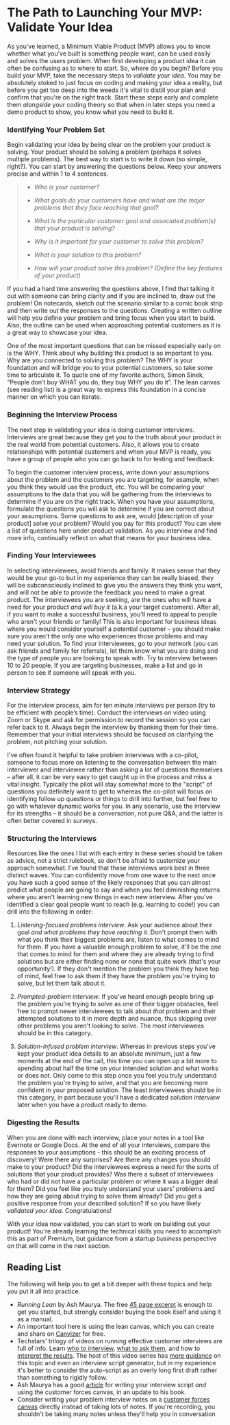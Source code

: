 # The Path to Launching Your MVP: Validate Your Idea

As you’ve learned, a Minimum Viable Product (MVP) allows you to know whether what you’ve built is something people want, can be used easily and solves the users problem. When first developing a product idea it can often be confusing as to where to start. So, where do you begin? Before you build your MVP, take the necessary steps to _validate your idea_. You may be absolutely stoked to just focus on coding and making your idea a reality, but before you get too deep into the weeds it's vital to distill your plan and confirm that you're on the right track.  Start these steps early and complete them _alongside_ your coding theory so that when in later steps you need a demo product to show, you know what you need to build it.

### Identifying Your Problem Set

Begin validating your idea by being clear on the problem your product is solving. Your product should be solving a problem (perhaps it solves multiple problems). The best way to start is to write it down (so simple, right?). You can start by answering the questions below. Keep your answers precise and within 1 to 4 sentences. 

>* _*Who is your customer?*_
>
>* _*What goals do your customers have and what are the major problems that they face reaching that goal?*_
>
>* _*What is the particular customer goal and associated problem(s) that your product is solving?*_
>
>* _*Why is it important for your customer to solve this problem?*_
>
>* _*What is your solution to this problem?*_
>
>* _*How will your product solve this problem? (Define the key features of your product)*_

If you had a hard time answering the questions above, I find that talking it out with someone can bring clarity and if you are inclined to, draw out the problem! On notecards, sketch out the scenario similar to a comic book strip and then write out the responses to the questions. Creating a written outline will help you define your problem and bring focus when you start to build. Also, the outline can be used when approaching potential customers as it is a great way to showcase your idea. 

One of the most important questions that can be missed especially early on is the WHY. Think about why building this product is so important to you. Why are you connected to solving this problem? The WHY is your foundation and will bridge you to your potential customers, so take some time to articulate it. To quote one of my favorite authors, Simon Sinek, “People don’t buy WHAT you do, they buy WHY you do it”. The lean canvas (see reading list) is a great way to express this foundation in a concise manner on which you can iterate.

### Beginning the Interview Process

The next step in validating your idea is doing customer interviews. Interviews are great because they get you to the truth about your product in the real world from potential customers. Also, it allows you to create relationships with potential customers and when your MVP is ready, you have a group of people who you can go back to for testing and feedback. 

To begin the customer interview process, write down your assumptions about the problem and the customers you are targeting, for example, when you think they would use the product, etc. You will be comparing your assumptions to the data that you will be gathering from the interviews to determine if you are on the right track. When you have your assumptions, formulate the questions you will ask to determine if you are correct about your assumptions. Some questions to ask are, would [description of your product] solve your problem? Would you pay for this product? You can view a list of questions here under product validation. As you interview and find more info, continually reflect on what that means for your business idea.

### Finding Your Interviewees

In selecting interviewees, avoid friends and family. It makes sense that they would be your go-to but in my experience they can be really biased, they will be subconsciously inclined to give you the answers they think you want, and will not be able to provide the feedback you need to make a great product. The interviewees you are seeking, are the ones who will have a need for your product _and will buy it_ (a.k.a your target customers). After all, if you want to make a successful business, you'll need to appeal to people who aren't your friends or family! This is also important for business ideas where you would consider yourself a potential customer – you should make sure you aren't the only one who experiences those problems and may need your solution. To find your interviewees, go to your network (you can ask friends and family for referrals), let them know what you are doing and the type of people you are looking to speak with. Try to interview between 10 to 20 people. If you are targeting businesses, make a list and go in person to see if someone will speak with you. 

### Interview Strategy

For the interview process, aim for ten minute interviews per person (try to be efficient with people’s time). Conduct the interviews on video using Zoom or Skype and ask for permission to record the session so you can refer back to it. Always begin the interview by thanking them for their time. Remember that your initial interviews should be focused on clarifying the problem, not pitching your solution. 

I've often found it helpful to take problem interviews with a co-pilot, someone to focus more on listening to the conversation  between the main interviewer and interviewee rather than asking a lot of questions themselves – after all, it can be very easy to get caught up in the process and miss a vital insight.  Typically the pilot will stay somewhat more to the "script" of questions you definitely want to get to whereas the co-pilot will focus on identifying follow up questions or things to drill into further, but feel free to go with whatever dynamic works for you. In any scenario, use the interview for its strengths – it should be a _conversation_, not pure Q&A, and the latter is often better covered in surveys.

### Structuring the Interviews

Resources like the ones I list with each entry in these series should be taken as advice, not a strict rulebook, so don't be afraid to customize your approach somewhat.  I've found that these interviews work best in three distinct waves.  You can confidently move from one wave to the next once you have such a good sense of the likely responses that you can almost predict what people are going to say and when you feel diminishing returns where you aren't learning new things in each new interview.  After you've identified a clear goal people want to reach (e.g. learning to code!) you can drill into the following in order: 

1. *Listening-focused problems interview*.  Ask your audience about their goal _and what problems they have reaching it_.  Don't prompt them with what you think their biggest problems are, listen to what comes to mind for them.  If you have a valuable enough problem to solve, it'll be the one that comes to mind for them and where they are already trying to find solutions but are either finding none or none that quite work (that's your opportunity!).  If they don't mention the problem you think they have top of mind, feel free to ask them if they have the problem you're trying to solve, but let them talk about it.

2. *Prompted-problem interview*.  If you've heard enough people bring up the problem you're trying to solve as one of their bigger obstacles, feel free to prompt newer interviewees to talk about _that_ problem and their attempted solutions to it in more depth and nuance, thus skipping over other problems you aren't looking to solve. The most interviewees should be in this category.

3. *Solution-infused problem interview*.  Whereas in previous steps you've kept your product idea details to an absolute minimum, just a few moments at the end of the call, this time you can open up a bit more to spending about half the time on your intended solution and what works or does not. Only come to this step once you feel you truly understand the problem you're trying to solve, and that you are becoming more confident in your proposed solution. The least interviewees should be in this category, in part because you'll have a dedicated _solution interview_ later when you have a product ready to demo.

### Digesting the Results

When you are done with each interview, place your notes in a tool like Evernote or Google Docs. At the end of all your interviews, compare the responses to your assumptions - this should be an exciting process of discovery! Were there any surprises? Are there any changes you should make to your product? Did the interviewees express a need for the sorts of solutions that your product provides? Was there a subset of interviewees who had or did not have a particular problem or where it was a bigger deal for them? Did you feel like you truly understand your users' problems and how they are going about trying to solve them already? Did you get a positive response from your described solution? If so you have likely _validated your idea_. Congratulations!

With your idea now validated, you can start to work on building out your product! You're already learning the technical skills you need to accomplish this as part of Premium, but guidance from a startup _business_ perspective on that will come in the next section.

## Reading List

The following will help you to get a bit deeper with these topics and help you put it all into practice.

* _Running Lean_ by Ash Maurya.  The free [45 page excerpt](https://leanstack.com/Running_Lean_Excerpt.pdf) is enough to get you started, but strongly consider buying the book itself and using it as a manual.
 * An important tool here is using the lean canvas, which you can create and share on [Canvizer](https://canvanizer.com/new/lean-canvas) for free.
* Techstars' trilogy of videos on running effective customer interviews are full of info.  Learn [who to interview](https://www.youtube.com/watch?v=m0kiZocBbO8), [what to ask them](https://www.youtube.com/watch?v=OTkP2JDeGWM), and how to [interpret the results](https://www.youtube.com/watch?v=sz3OA4B6hp8). The host of this video series has [more guidance](https://customerdevlabs.com/2013/11/05/how-i-interview-customers/) on this topic and even an interview script generator, but in my experience it's better to consider the auto-script as an overly long first draft rather than something to rigidly follow.
 * Ash Maurya has a good [article](https://blog.leanstack.com/the-updated-problem-interview-script-and-a-new-canvas-1e43ff267a5d) for writing your interview script _and_ using the customer forces canvas, in an update to his book.
 * Consider writing your problem interview notes on a [customer forces canvas](https://leanstack.com/customer-forces-canvas.pdf) directly instead of taking lots of notes. If you're recording, you shouldn't be taking many notes unless they'll help you in conversation
